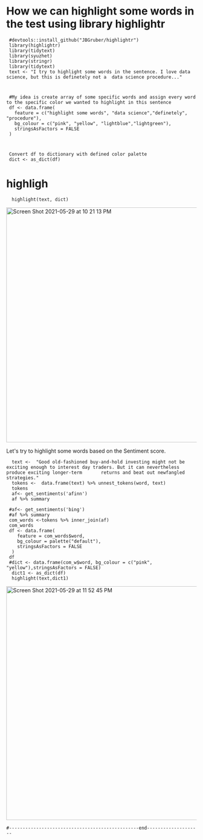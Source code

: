 # How we can highlight some words in the test using library highlightr
 
     #devtools::install_github("JBGruber/highlightr")
     library(highlightr)
     library(tidytext)
     library(syuzhet)
     library(stringr)
     library(tidytext)
     text <- "I try to highlight some words in the sentence. I love data science, but this is definetely not a  data science procedure..."

# 
     #My idea is create array of some specific words and assign every word to the specific color we wanted to highlight in this sentence
     df <- data.frame(
       feature = c("highlight some words", "data science","definetely", "procedure"),
       bg_colour = c("pink", "yellow", "lightblue","lightgreen"),
       stringsAsFactors = FALSE
     )
# 
     Convert df to dictionary with defined color palette
     dict <- as_dict(df)

# highligh 
      highlight(text, dict)
<img width="622" alt="Screen Shot 2021-05-29 at 10 21 13 PM" src="https://user-images.githubusercontent.com/16123495/120095553-777d4000-c0db-11eb-9cbb-60e1654aad5c.png">

 Let's try to highlight some words based on the Sentiment score. 
 
      text <-  "Good old-fashioned buy-and-hold investing might not be exciting enough to interest day traders. But it can nevertheless produce exciting longer-term       returns and beat out newfangled strategies."
      tokens <-  data.frame(text) %>% unnest_tokens(word, text)
      tokens
      af<- get_sentiments('afinn')
      af %>% summary

     #af<- get_sentiments('bing')
     #af %>% summary
     com_words <-tokens %>% inner_join(af)
     com_words
     df <- data.frame(
        feature = com_words$word,
        bg_colour = palette("default"),
        stringsAsFactors = FALSE
      )
     df
     #dict <- data.frame(com_w$word, bg_colour = c("pink", "yellow"),stringsAsFactors = FALSE)
      dict1 <- as_dict(df)
      highlight(text,dict1)

<img width="619" alt="Screen Shot 2021-05-29 at 11 52 45 PM" src="https://user-images.githubusercontent.com/16123495/120095561-7fd57b00-c0db-11eb-9a7f-ff944be3d4f0.png">

    #------------------------------------------------end--------------------
